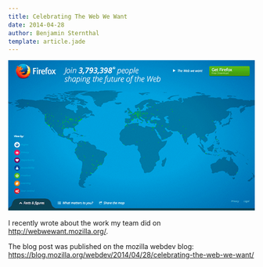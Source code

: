 ```yaml
---
title: Celebrating The Web We Want
date: 2014-04-28
author: Benjamin Sternthal
template: article.jade
---
```


![web we want screenshot](promo-1.png)

I recently wrote about the work my team did on
<a href="http://webwewant.mozilla.org/">http://webwewant.mozilla.org/</a>.

The blog post was published on the mozilla webdev blog: <a href="https://blog.mozilla.org/webdev/2014/04/28/celebrating-the-web-we-want/">https://blog.mozilla.org/webdev/2014/04/28/celebrating-the-web-we-want/</a>
